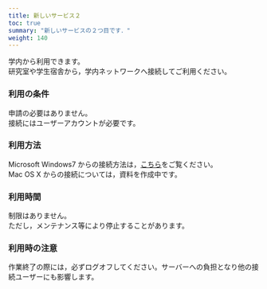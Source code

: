 ```yaml
---
title: 新しいサービス２
toc: true
summary: "新しいサービスの２つ目です．"
weight: 140
---
```

学内から利用できます。  
研究室や学生宿舎から，学内ネットワークへ接続してご利用ください。

### 利用の条件
申請の必要はありません。  
接続にはユーザーアカウントが必要です。

### 利用方法
Microsoft Windows7 からの接続方法は，[こちら](./attached/RemoteDeskTop-in-win7.pdf)をご覧ください。  
Mac OS X からの接続については，資料を作成中です。

### 利用時間
制限はありません。  
ただし，メンテナンス等により停止することがあります。

### 利用時の注意
作業終了の際には，必ずログオフしてください。サーバーへの負担となり他の接続ユーザーにも影響します。
